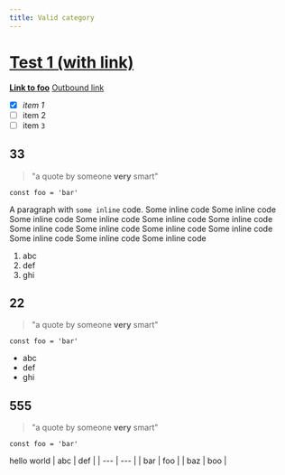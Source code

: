 ```yaml
---
title: Valid category
---
```


# [Test 1 (with link)](https://www.google.com)

[**Link to foo**](/docs/foo)
[Outbound link](https://www.google.com)

- [x] _item 1_
- [ ] item 2
- [ ] item `3`

## 33

> "a quote by someone **very** smart"

```tsx
const foo = 'bar'
```

A paragraph with `some inline` code. Some inline code Some inline code Some inline code Some inline code Some inline code Some inline code Some inline code Some inline code Some inline code Some inline code Some inline code Some inline code Some inline code

1. abc
2. def
3. ghi

## 22

> "a quote by someone **very** smart"

```tsx
const foo = 'bar'
```

- abc
- def
- ghi

## 555

> "a quote by someone **very** smart"

```tsx
const foo = 'bar'
```

hello world
| abc | def |
| --- | --- |
| bar | foo |
| baz | boo |
